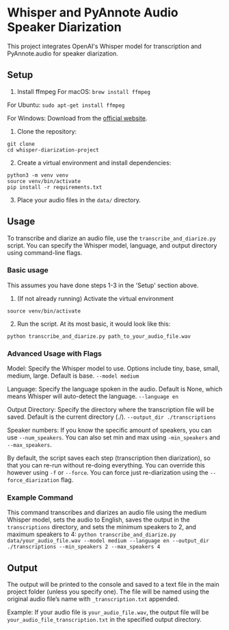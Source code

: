 # Whisper and PyAnnote Audio Speaker Diarization

This project integrates OpenAI's Whisper model for transcription and PyAnnote.audio for speaker diarization.

## Setup

1. Install ffmpeg
For macOS:
`brew install ffmpeg`

For Ubuntu:
`sudo apt-get install ffmpeg`

For Windows:
Download from the [official website](https://ffmpeg.org/download.html).

1. Clone the repository:
```
git clone 
cd whisper-diarization-project
```

2. Create a virtual environment and install dependencies:
```
python3 -m venv venv
source venv/bin/activate
pip install -r requirements.txt
```

3. Place your audio files in the `data/` directory.

## Usage

To transcribe and diarize an audio file, use the `transcribe_and_diarize.py` script. You can specify the Whisper model, language, and output directory using command-line flags.

### Basic usage

This assumes you have done steps 1-3 in the 'Setup' section above.

1. (If not already running) Activate the virtual environment

`source venv/bin/activate`

2. Run the script. At its most basic, it would look like this:

`python transcribe_and_diarize.py path_to_your_audio_file.wav`

### Advanced Usage with Flags

Model: Specify the Whisper model to use. Options include tiny, base, small, medium, large. Default is base.
`--model medium`

Language: Specify the language spoken in the audio. Default is None, which means Whisper will auto-detect the language.
`--language en`

Output Directory: Specify the directory where the transcription file will be saved. Default is the current directory (./).
`--output_dir ./transcriptions`

Speaker numbers: If you know the specific amount of speakers, you can use `--num_speakers`. You can also set min and max using `-min_speakers` and `--max_speakers`.

By default, the script saves each step (transcription then diarization), so that you can re-run without re-doing everything. You can override this however using `-f` or `--force`. You can force just re-diarization using the `--force_diarization` flag.

### Example Command

This command transcribes and diarizes an audio file using the medium Whisper model, sets the audio to English, saves the output in the `transcriptions` directory, and sets the minimum speakers to 2, and maximum speakers to 4:
`python transcribe_and_diarize.py data/your_audio_file.wav --model medium --language en --output_dir ./transcriptions --min_speakers 2 --max_speakers 4`

## Output

The output will be printed to the console and saved to a text file in the main project folder (unless you specify one). The file will be named using the original audio file’s name with `_transcription.txt` appended.

Example:
If your audio file is `your_audio_file.wav`, the output file will be `your_audio_file_transcription.txt` in the specified output directory.